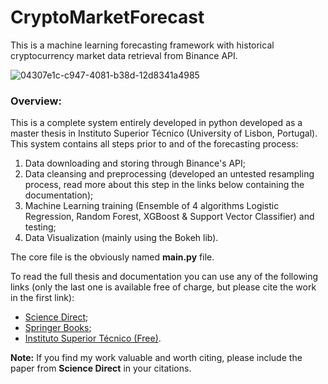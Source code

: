 # CryptoMarketForecast
This is a machine learning forecasting framework with historical cryptocurrency market data retrieval from Binance API.

![04307e1c-c947-4081-b38d-12d8341a4985](https://user-images.githubusercontent.com/38635941/136774875-342aabf9-a4d7-48e5-8c35-e351efd032d4.jpg)
### Overview:
This is a complete system entirely developed in python developed as a master thesis in Instituto Superior Técnico (University of Lisbon, Portugal).
This system contains all steps prior to and of the forecasting process:
1. Data downloading and storing through Binance's API;
2. Data cleansing and preprocessing (developed an untested resampling process, read more about this step in the links below containing the documentation);
3. Machine Learning training (Ensemble of 4 algorithms Logistic Regression, Random Forest, XGBoost & Support Vector Classifier) and testing;
4. Data Visualization (mainly using the Bokeh lib).

The core file is the obviously named **main.py** file. 

To read the full thesis and documentation you can use any of the following links (only the last one is available free of charge, but please cite the work in the first link):
- [Science Direct](https://www.sciencedirect.com/science/article/abs/pii/S1568494620301277);
- [Springer Books](https://www.springer.com/gp/book/9783030683788?utm_campaign=3_pier05_buy_print&utm_content=en_08082017&utm_medium=referral&utm_source=google_books#otherversion=9783030683795);
- [Instituto Superior Técnico (Free)](https://fenix.tecnico.ulisboa.pt/cursos/meec/dissertacao/1128253548921836).

**Note:** If you find my work valuable and worth citing, please include the paper from **Science Direct** in your citations.

